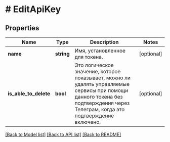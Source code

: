 # # EditApiKey

## Properties

Name | Type | Description | Notes
------------ | ------------- | ------------- | -------------
**name** | **string** | Имя, установленное для токена. | [optional]
**is_able_to_delete** | **bool** | Это логическое значение, которое показывает, можно ли удалять управляемые сервисы при помощи данного токена без подтверждения через Телеграм, когда это подтверждение включено. | [optional]

[[Back to Model list]](../../README.md#models) [[Back to API list]](../../README.md#endpoints) [[Back to README]](../../README.md)

